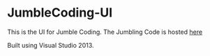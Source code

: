 JumbleCoding-UI
===============

This is the UI for Jumble Coding. The Jumbling Code is hosted [here](https://github.com/IEEECS-VIT/JumbleCoding-Algorithm)

Built using Visual Studio 2013. 
